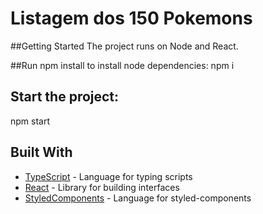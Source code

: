 # Listagem dos 150 Pokemons 

##Getting Started
The project runs on Node and React.


##Run npm install to install node dependencies:
npm i

## Start the project:
npm start

## Built With

* [TypeScript](https://www.typescriptlang.org/) - Language for typing scripts
* [React](https://reactjs.org/) - Library for building interfaces
* [StyledComponents](https://styled-components.com/) - Language for styled-components
